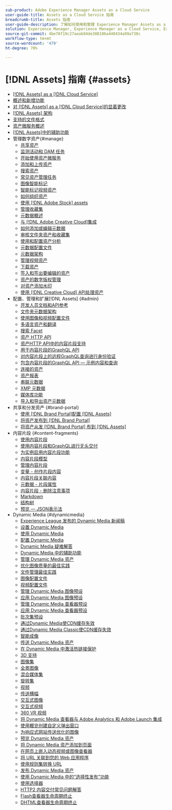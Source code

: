 ```yaml
---
sub-product: Adobe Experience Manager Assets as a Cloud Service
user-guide-title: Assets as a Cloud Service 指南
breadcrumb-title: Assets 指南
user-guide-description: 了解如何使用和管理 Experience Manager Assets as a Cloud Service。
solution: Experience Manager, Experience Manager as a Cloud Service, Experience Manager Assets
source-git-commit: 4be76f19c27aeab84de388106a440434a99a738c
workflow-type: tm+mt
source-wordcount: '479'
ht-degree: 70%

---
```



# [!DNL Assets] 指南 {#assets}

+ [[!DNL Assets] as a [!DNL Cloud Service]](/help/assets/home.md)
+ [概述和新增功能](overview.md)
+ [对 [!DNL Assets] as a [!DNL Cloud Service]的显着更改](assets-cloud-changes.md)
+ [[!DNL Assets] 架构](architecture.md)
+ [支持的文件格式](file-format-support.md)
+ [资产微服务概述](asset-microservices-overview.md)
+ [ [!DNL Assets]中的辅助功能](accessibility.md)
+ 管理数字资产{#manage}
   + [共享资产](share-assets.md)
   + [监测活动和 DAM 任务](assets-activity-history.md)
   + [开始使用资产微服务](asset-microservices-configure-and-use.md)
   + [添加和上传资产](add-assets.md)
   + [搜索资产](search-assets.md)
   + [常见资产管理任务](manage-digital-assets.md)
   + [图像智能标记](smart-tags.md)
   + [智能标记视频资产](smart-tags-video-assets.md)
   + [如何组织资产](organize-assets.md)
   + [使用 [!DNL Adobe Stock] assets](aem-assets-adobe-stock.md)
   + [管理收藏集](manage-collections.md)
   + [元数据概述](manage-metadata.md)
   + [与 [!DNL Adobe Creative Cloud]集成](aem-cc-integration-best-practices.md)
   + [如何添加或编辑元数据](meta-edit.md)
   + [审核文件夹资产和收藏集](bulk-approval.md)
   + [使用和配置资产分析](assets-insights.md)
   + [元数据配置文件](metadata-profiles.md)
   + [元数据架构](metadata-schemas.md)
   + [管理视频资产](manage-video-assets.md)
   + [下载资产](download-assets-from-aem.md)
   + [签入和签出要编辑的资产](check-out-and-submit-assets.md)
   + [资产的数字版权管理](drm.md)
   + [对资产添加水印](watermark-assets.md)
   + [使用 [!DNL Creative Cloud] API处理资产](cc-api-integration.md)
+ 配置、管理和扩展[!DNL Assets] {#admin}
   + [开发人员文档和API参考](developer-reference-material-apis.md)
   + [文件夹元数据架构](folder-metadata-schema.md)
   + [使用图像和视频配置文件](/help/assets/dynamic-media/about-image-video-profiles.md)
   + [多语言资产和翻译](translate-assets.md)
   + [搜索 Facet](search-facets.md)
   + [资产 HTTP API](mac-api-assets.md)
   + [资产HTTP API中的内容片段支持](content-fragments/assets-api-content-fragments.md)
   + [用于内容片段的GraphQL API](content-fragments/graphql-api-content-fragments.md)
   + [对内容片段上的远程GraphQL查询进行身份验证](content-fragments/graphql-authentication-content-fragments.md)
   + [包含内容片段的GraphQL API — 示例内容和查询](/help/assets/content-fragments/content-fragments-graphql-samples.md)
   + [连接的资产](use-assets-across-connected-assets-instances.md)
   + [资产报表](asset-reports.md)
   + [串联元数据](cascading-metadata.md)
   + [XMP 元数据](xmp-metadata.md)
   + [媒体库功能](medialibrary.md)
   + [导入和导出资产元数据](metadata-import-export.md)
+ 共享和分发资产 {#brand-portal}
   + [使用 [!DNL Brand Portal]配置 [!DNL Assets] ](configure-aem-assets-with-brand-portal.md)
   + [将资产发布到 [!DNL Brand Portal]](publish-to-brand-portal.md)
   + [将资产从发 [!DNL Brand Portal] 布到 [!DNL Assets]](https://experienceleague.adobe.com/docs/experience-manager-brand-portal/using/asset-sourcing-in-brand-portal/brand-portal-asset-sourcing.html?lang=en)
+ 内容片段 {#content-fragments}
   + [使用内容片段](content-fragments/content-fragments.md)
   + [使用内容片段和GraphQL进行无头交付](content-fragments/content-fragments-graphql.md)
   + [为实例启用内容片段功能](content-fragments/content-fragments-configuration-browser.md)
   + [内容片段模型](content-fragments/content-fragments-models.md)
   + [管理内容片段](content-fragments/content-fragments-managing.md)
   + [变量 - 创作片段内容](content-fragments/content-fragments-variations.md)
   + [内容片段关联内容](content-fragments/content-fragments-assoc-content.md)
   + [元数据 - 片段属性](content-fragments/content-fragments-metadata.md)
   + [内容片段 - 删除注意事项](content-fragments/content-fragments-delete.md)
   + [Markdown](content-fragments/content-fragments-markdown.md)
   + [结构树](/help/assets/content-fragments/content-fragments-structure-tree.md)
   + [预览 — JSON表示法](/help/assets/content-fragments/content-fragments-json-preview.md)
+ Dynamic Media {#dynamicmedia}
   + [Experience League 发布的 Dynamic Media 新闻稿](dynamic-media/dynamic-media-newsletter.md)
   + [设置 Dynamic Media](dynamic-media/administering-dynamic-media.md)
   + [使用 Dynamic Media](dynamic-media/dynamic-media.md)
   + [配置 Dynamic Media](dynamic-media/config-dm.md)
   + [Dynamic Media 疑难解答](dynamic-media/troubleshoot-dm.md)
   + [Dynamic Media 中的辅助功能](dynamic-media/accessibility-dm.md)
   + [管理 Dynamic Media 资产](dynamic-media/managing-assets.md)
   + [优化图像质量的最佳实践](dynamic-media/best-practices-for-optimizing-the-quality-of-your-images.md)
   + [文件管理最佳实践](dynamic-media/best-practices-for-file-management.md)
   + [图像配置文件](dynamic-media/image-profiles.md)
   + [视频配置文件](dynamic-media/video-profiles.md)
   + [管理 Dynamic Media 图像预设](dynamic-media/managing-image-presets.md)
   + [应用 Dynamic Media 图像预设](dynamic-media/image-presets.md)
   + [管理 Dynamic Media 查看器预设](dynamic-media/managing-viewer-presets.md)
   + [应用 Dynamic Media 查看器预设](dynamic-media/viewer-presets.md)
   + [批次集预设](dynamic-media/batch-set-presets-dm.md)
   + [通过Dynamic Media使CDN缓存失效](dynamic-media/invalidate-cdn-cache-dynamic-media.md)
   + [通过Dynamic Media Classic使CDN缓存失效](dynamic-media/invalidate-cdn-cache-dm-classic.md)
   + [智能成像](dynamic-media/imaging-faq.md)
   + [传送 Dynamic Media 资产](dynamic-media/delivering-dynamic-media-assets.md)
   + [在 Dynamic Media 中激活热链接保护](dynamic-media/hotlink-protection.md)
   + [3D 支持](dynamic-media/assets-3d.md)
   + [图像集](dynamic-media/image-sets.md)
   + [全景图像](dynamic-media/panoramic-images.md)
   + [混合媒体集](dynamic-media/mixed-media-sets.md)
   + [旋转集](dynamic-media/spin-sets.md)
   + [视频](dynamic-media/video.md)
   + [传送横幅](dynamic-media/carousel-banners.md)
   + [交互式图像](dynamic-media/interactive-images.md)
   + [交互式视频](dynamic-media/interactive-videos.md)
   + [360 VR 视频](dynamic-media/360-video.md)
   + [将 Dynamic Media 查看器与 Adobe Analytics 和 Adobe Launch 集成](dynamic-media/launch.md)
   + [使用概览创建自定义弹出窗口](dynamic-media/custom-pop-ups.md)
   + [为响应式网站传送优化的图像](dynamic-media/responsive-site.md)
   + [预览 Dynamic Media 资产](dynamic-media/previewing-assets.md)
   + [将 Dynamic Media 资产添加到页面](dynamic-media/adding-dynamic-media-assets-to-pages.md)
   + [在网页上嵌入动态视频或图像查看器](dynamic-media/embed-code.md)
   + [将 URL 关联到您的 Web 应用程序](dynamic-media/linking-urls-to-yourwebapplication.md)
   + [使用规则集转换 URL](dynamic-media/using-rulesets-to-transform-urls.md)
   + [发布 Dynamic Media 资产](dynamic-media/publishing-dynamicmedia-assets.md)
   + [使用 Dynamic Media 中的“选择性发布”功能](dynamic-media/selective-publishing.md)
   + [使用选择器](dynamic-media/working-with-selectors.md)
   + [HTTP2 内容交付常见问题解答](dynamic-media/http2faq.md)
   + [Flash查看器生命周期终止](dynamic-media/flash-viewers-eol.md)
   + [DHTML查看器生命周期终止](dynamic-media/dhtml-viewer-endoflifefaqs.md)

